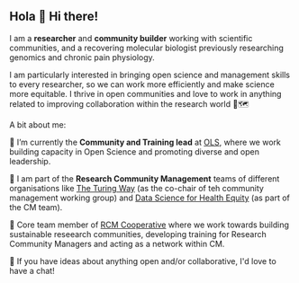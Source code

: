 ## Hola 👋 Hi there! 

I am a **researcher** and **community builder** working with scientific communities, and a recovering molecular biologist previously researching genomics and chronic pain physiology.

I am particularly interested in bringing open science and management skills to every researcher, so we can work more efficiently and make science more equitable. 
I thrive in open communities and love to work in anything related to improving collaboration within the research world 🧬🗺️

A bit about me: 

🌱 I’m currently the **Community and Training lead** at [OLS](https://we-are-ols.org/), where we work building capacity in Open Science and promoting diverse and open leadership.

🔭 I am part of the **Research Community Management** teams of different organisations like [The Turing Way](https://book.the-turing-way.org/) (as the co-chair of teh community management working group) and [Data Science for Health Equity](https://www.datascienceforhealthequity.com/) (as part of the CM team). 

👯 Core team member of [RCM Cooperative](https://www.rcmcooperative.com/) where we work towards building sustainable reseearch communities, developing training for Research Community Managers and acting as a network within CM. 

💬 If you have ideas about anything open and/or collaborative, I'd love to have a chat! 
